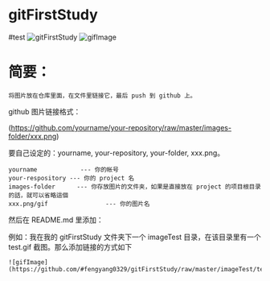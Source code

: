 # gitFirstStudy
#test
![gitFirstStudy](https://github.com/fengyang0329/gitFirstStudy/raw/master/IMG_0687.png)
![gifImage](https://github.com/fengyang0329/gitFirstStudy/raw/master/imageTest/test.gif)

# 简要：

    将图片放在仓库里面，在文件里链接它，最后 push 到 github 上。

github 图片链接格式：

(https://github.com/yourname/your-repository/raw/master/images-folder/xxx.png)

要自己设定的：yourname, your-repository, your-folder, xxx.png。

    yourname            --- 你的帐号
    your-respository --- 你的 project 名
    images-folder      --- 你存放图片的文件夹，如果是直接放在 project 的项目根目录的話，就可以省略這個
    xxx.png/gif                --- 你的图片名

然后在 README.md 里添加：

例如：我在我的 gitFirstStudy 文件夹下一个 imageTest 目录，在该目录里有一个 test.gif 截图。那么添加链接的方式如下

```
![gifImage](https://github.com/#fengyang0329/gitFirstStudy/raw/master/imageTest/test.gif)
```